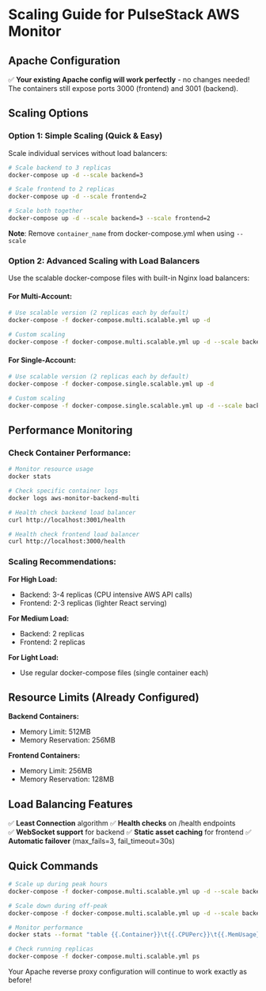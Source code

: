# Scaling Guide for PulseStack AWS Monitor

## Apache Configuration
✅ **Your existing Apache config will work perfectly** - no changes needed!
The containers still expose ports 3000 (frontend) and 3001 (backend).

## Scaling Options

### Option 1: Simple Scaling (Quick & Easy)
Scale individual services without load balancers:

```bash
# Scale backend to 3 replicas
docker-compose up -d --scale backend=3

# Scale frontend to 2 replicas  
docker-compose up -d --scale frontend=2

# Scale both together
docker-compose up -d --scale backend=3 --scale frontend=2
```

**Note**: Remove `container_name` from docker-compose.yml when using `--scale`

### Option 2: Advanced Scaling with Load Balancers
Use the scalable docker-compose files with built-in Nginx load balancers:

#### For Multi-Account:
```bash
# Use scalable version (2 replicas each by default)
docker-compose -f docker-compose.multi.scalable.yml up -d

# Custom scaling
docker-compose -f docker-compose.multi.scalable.yml up -d --scale backend=4 --scale frontend=3
```

#### For Single-Account:
```bash
# Use scalable version (2 replicas each by default)
docker-compose -f docker-compose.single.scalable.yml up -d

# Custom scaling
docker-compose -f docker-compose.single.scalable.yml up -d --scale backend=4 --scale frontend=3
```

## Performance Monitoring

### Check Container Performance:
```bash
# Monitor resource usage
docker stats

# Check specific container logs
docker logs aws-monitor-backend-multi

# Health check backend load balancer
curl http://localhost:3001/health

# Health check frontend load balancer  
curl http://localhost:3000/health
```

### Scaling Recommendations:

**For High Load:**
- Backend: 3-4 replicas (CPU intensive AWS API calls)
- Frontend: 2-3 replicas (lighter React serving)

**For Medium Load:**
- Backend: 2 replicas
- Frontend: 2 replicas

**For Light Load:**
- Use regular docker-compose files (single container each)

## Resource Limits (Already Configured)

**Backend Containers:**
- Memory Limit: 512MB
- Memory Reservation: 256MB

**Frontend Containers:**
- Memory Limit: 256MB
- Memory Reservation: 128MB

## Load Balancing Features

✅ **Least Connection** algorithm
✅ **Health checks** on /health endpoints  
✅ **WebSocket support** for backend
✅ **Static asset caching** for frontend
✅ **Automatic failover** (max_fails=3, fail_timeout=30s)

## Quick Commands

```bash
# Scale up during peak hours
docker-compose -f docker-compose.multi.scalable.yml up -d --scale backend=4 --scale frontend=3

# Scale down during off-peak
docker-compose -f docker-compose.multi.scalable.yml up -d --scale backend=2 --scale frontend=2

# Monitor performance
docker stats --format "table {{.Container}}\t{{.CPUPerc}}\t{{.MemUsage}}"

# Check running replicas
docker-compose -f docker-compose.multi.scalable.yml ps
```

Your Apache reverse proxy configuration will continue to work exactly as before!